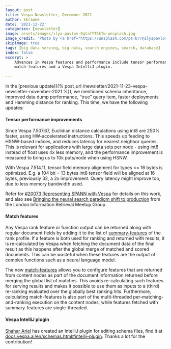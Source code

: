 ```yaml
---
layout: post
title: Vespa Newsletter, December 2021
author: kkraune
date: '2021-12-22'
categories: [newsletter]
image: assets/images/ilya-pavlov-OqtafYT5kTw-unsplash.jpg
image_credit: 'Photo by <a href="https://unsplash.com/pt-br/@ilyapavlov?utm_source=unsplash&utm_medium=referral&utm_content=creditCopyText">Ilya Pavlov</a> on <a href="https://unsplash.com/photos/OqtafYT5kTw?utm_source=unsplash&utm_medium=referral&utm_content=creditCopyText">Unsplash</a>'
skipimage: true
tags: [big data serving, big data, search engines, search, database]
index: false
excerpt: >
    Advances in Vespa features and performance include tensor performance improvements,
    match-features and a Vespa IntelliJ plugin.
    
---
```


In the [previous update]({% post_url /newsletter/2021-11-23-vespa-newsletter-november-2021 %}),
we mentioned schema inheritance, improved data dump performance,
“true” query item, faster deployments and Hamming distance for ranking.
This time, we have the following updates:


#### Tensor performance improvements
Since Vespa 7.507.67, Euclidian distance calculations using int8 are 250% faster, using HW-accelerated instructions.
This speeds up feeding to HSNW-based indices, and reduces latency for nearest neighbor queries.
This is relevant for applications with large data sets per node - using int8 instead of float uses 4x less memory,
and the performance improvement is measured to bring us to 10k puts/node when using HSNW.

With Vespa 7.514.11, tensor field memory alignment for types <= 16 bytes is optimized.
E.g. a 104 bit = 13 bytes int8 tensor field will be aligned at 16 bytes, previously 32, a 2x improvement.
Query latency might improve too, due to less memory bandwidth used.

Refer for [#20073 Representing SPANN with Vespa](https://github.com/vespa-engine/vespa/issues/20073)
for details on this work, and also see
[Bringing the neural search paradigm shift to production](https://docs.google.com/presentation/d/1vWKhSvFH-4MFcs4aNa9CNAy4m_TRMNJ0oJ_va7t3OFA)
from the London Information Retrieval Meetup Group.


#### Match features
Any Vespa rank feature or function output can be returned along with regular document fields by adding it to the list of
[summary-features](https://docs.vespa.ai/en/reference/schema-reference.html#summary-features) of the rank profile.
If a feature is both used for ranking and returned with results,
it is re-calculated by Vespa when fetching the document data of the final result
as this happens after the global merge of matched and scored documents.
This can be wasteful when these features are the output of complex functions such as a neural language model.

The new [match-features](https://docs.vespa.ai/en/reference/schema-reference.html#match-features)
allows you to configure features that are returned from content nodes
as part of the document information returned before merging the global list of matches.
This avoids re-calculating such features for serving results
and makes it possible to use them as inputs to a (third) re-ranking evaluated over the globally best ranking hits.
Furthermore, calculating match-features is also part of the
multi-threaded per-matching-and-ranking execution on the content nodes,
while features fetched with summary-features are single-threaded.


#### Vespa IntelliJ plugin
[Shahar Ariel](https://github.com/shahariel) has created an IntelliJ plugin for editing schema files,
find it at [docs.vespa.ai/en/schemas.html#intellij-plugin](https://docs.vespa.ai/en/schemas.html#intellij-plugin).
Thanks a lot for the contribution!
